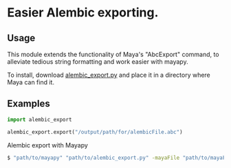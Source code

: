 # Easier Alembic exporting.

## Usage

This module extends the functionality of Maya's "AbcExport" command, to alleviate tedious string formatting and work easier with mayapy.

To install, download [alembic_export.py](https://raw.githubusercontent.com/tokejepsen/maya-alembic-export/master/alembic_export.py) and place it in a directory where Maya can find it.

## Examples

```python
import alembic_export

alembic_export.export("/output/path/for/alembicFile.abc")
```

Alembic export with Mayapy
```bash
$ "path/to/mayapy" "path/to/alembic_export.py" -mayaFile "path/to/mayaFile.mb" -alembicFile "/output/path/for/alembicFile.abc"
```
